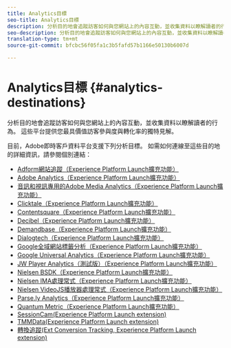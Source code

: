 ```yaml
---
title: Analytics目標
seo-title: Analytics目標
description: 分析目的地會追蹤訪客如何與您網站上的內容互動，並收集資料以瞭解讀者的行為。 這些平台提供您最具價值訪客參與度與轉化率的獨特見解。
seo-description: 分析目的地會追蹤訪客如何與您網站上的內容互動，並收集資料以瞭解讀者的行為。 這些平台提供您最具價值訪客參與度與轉化率的獨特見解。
translation-type: tm+mt
source-git-commit: bfcbc56f05fa1c3b5fafd57b1166e50130b6007d

---
```



# Analytics目標 {#analytics-destinations}

分析目的地會追蹤訪客如何與您網站上的內容互動，並收集資料以瞭解讀者的行為。 這些平台提供您最具價值訪客參與度與轉化率的獨特見解。

目前，Adobe即時客戶資料平台支援下列分析目標。 如需如何連線至這些目的地的詳細資訊，請參閱個別連結：

* [Adform網站追蹤（Experience Platform Launch擴充功能）](/help/rtcdp/destinations/adform-extension.md)
* [Adobe Analytics（Experience Platform Launch擴充功能）](/help/rtcdp/destinations/adobe-analytics-extension.md)
* [音訊和視訊專用的Adobe Media Analytics（Experience Platform Launch擴充功能）](/help/rtcdp/destinations/adobe-video-analytics-extension.md)
* [Clicktale（Experience Platform Launch擴充功能）](/help/rtcdp/destinations/clicktale-extension.md)
* [Contentsquare（Experience Platform Launch擴充功能）](/help/rtcdp/destinations/contentsquare-extension.md)
* [Decibel（Experience Platform Launch擴充功能）](/help/rtcdp/destinations/decibel-extension.md)
* [Demandbase（Experience Platform Launch擴充功能）](/help/rtcdp/destinations/demandbase-extension.md)
* [Dialogtech（Experience Platform Launch擴充功能）](/help/rtcdp/destinations/dialogtech-extension.md)
* [Google全域網站標籤分析（Experience Platform Launch擴充功能）](/help/rtcdp/destinations/gtag-analytics-extension.md)
* [Google Universal Analytics（Experience Platform Launch擴充功能）](/help/rtcdp/destinations/google-universal-analytics-extension.md)
* [JW Player Analytics（測試版）（Experience Platform Launch擴充功能）](/help/rtcdp/destinations/jw-player-analytics-extension.md)
* [Nielsen BSDK（Experience Platform Launch擴充功能）](nielsen-bsdk-extension.md)
* [Nielsen IMA處理常式（Experience Platform Launch擴充功能）](nielsen-ima-extension.md)
* [Nielsen VideoJS播放器處理常式（Experience Platform Launch擴充功能）](nielsen-videojs-extension.md)
* [Parse.ly Analytics（Experience Platform Launch擴充功能）](parsely-extension.md)
* [Quantum Metric（Experience Platform Launch擴充功能）](quantum-metric-extension.md)
* [SessionCam(Experience Platform Launch extension)](sessioncam-extension.md)
* [TMMData(Experience Platform Launch extension)](tmmdata-extension.md)
* [轉換追蹤(Ext Conversion Tracking, Experience Platform Launch extension)](yext-extension.md)
